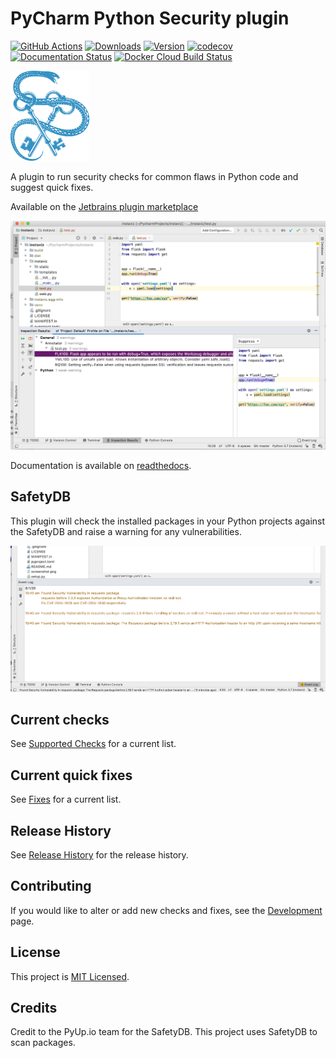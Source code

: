 # PyCharm Python Security plugin

[![GitHub Actions](https://github.com/tonybaloney/pycharm-security/workflows/CI/badge.svg)](https://github.com/tonybaloney/pycharm-security/actions)
[![Downloads](https://img.shields.io/jetbrains/plugin/v/13609-python-security.svg)](https://plugins.jetbrains.com/plugin/13609-python-security)
[![Version](https://img.shields.io/jetbrains/plugin/d/13609-python-security.svg)](https://plugins.jetbrains.com/plugin/13609-python-security)
[![codecov](https://codecov.io/gh/tonybaloney/pycharm-security/branch/master/graph/badge.svg)](https://codecov.io/gh/tonybaloney/pycharm-security)
[![Documentation Status](https://readthedocs.org/projects/pycharm-security/badge/?version=latest)](https://pycharm-security.readthedocs.io/en/latest/?badge=latest)
[![Docker Cloud Build Status](https://img.shields.io/docker/cloud/build/anthonypjshaw/pycharm-security)](https://hub.docker.com/r/anthonypjshaw/pycharm-security)

<img src="doc/_static/logo.png" width="25%"/>

A plugin to run security checks for common flaws in Python code and suggest quick fixes.

Available on the [Jetbrains plugin marketplace](https://plugins.jetbrains.com/plugin/13609-python-security)

![](doc/_static/screenshot.png)

Documentation is available on [readthedocs](https://pycharm-security.readthedocs.io/en/latest/?badge=latest).

## SafetyDB

This plugin will check the installed packages in your Python projects against the SafetyDB and raise a warning for any vulnerabilities.

![](doc/_static/safetydb-screenshot.png)

## Current checks

See [Supported Checks](doc/checks/index.rst) for a current list.

## Current quick fixes

See [Fixes](doc/fixes/index.rst) for a current list.

## Release History

See [Release History](HISTORY.md) for the release history.

## Contributing

If you would like to alter or add new checks and fixes, see the [Development](doc/development.rst) page.

## License

This project is [MIT Licensed](LICENSE).

## Credits

Credit to the PyUp.io team for the SafetyDB. This project uses SafetyDB to scan packages.